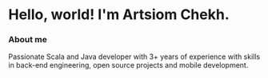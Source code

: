 # Hello, world! I'm Artsiom Chekh.

### About me
Passionate Scala and Java developer with 3+ years of
experience with skills in back-end engineering, open
source projects and mobile development. 
